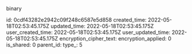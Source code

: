 binary

id: 0cdf43282e2942c09f248c6587e5d858
created_time: 2022-05-18T02:53:45.175Z
updated_time: 2022-05-18T02:53:45.175Z
user_created_time: 2022-05-18T02:53:45.175Z
user_updated_time: 2022-05-18T02:53:45.175Z
encryption_cipher_text: 
encryption_applied: 0
is_shared: 0
parent_id: 
type_: 5